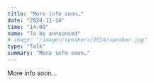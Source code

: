 ```yaml
---
title: "More info soon…"
date: "2024-11-14"
time: "14:00"
name: "To be announced"
# image: "/images/speakers/2024/speaker.jpg"
type: "Talk"
summary: "More info soon…"
---
```


More info soon…
